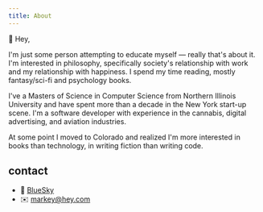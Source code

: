 ```yaml
---
title: About
---
```


👋 Hey,

I'm just some person attempting to educate myself — really that's about it. I'm interested in philosophy, specifically
society's relationship with work and my relationship with happiness. I spend my time reading, mostly
fantasy/sci-fi and psychology books.

I've a Masters of Science in Computer Science from Northern Illinois University and have spent more than a decade in
the New York start-up scene. I'm a software developer with experience in the cannabis, digital advertising, and
aviation industries.

At some point I moved to Colorado and realized I'm more interested in books than technology, in writing fiction than
writing code.

## contact

- 🦋 [BlueSky](https://bsky.app/profile/aaronmarkey.com)
- ✉️ <markey@hey.com>
